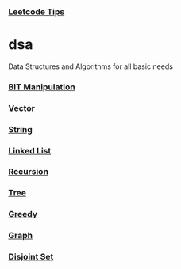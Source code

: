 
### [Leetcode Tips](https://github.com/Satwikan/dsa/blob/master/Leetcode-Tips.md)
# dsa
Data Structures and Algorithms for all basic needs
### [BIT Manipulation](https://github.com/Satwikan/dsa/tree/master/bit)
### [Vector](https://gist.github.com/Satwikan/fcc8f00f7f0bef5505604eb2493bc56f)
### [String](https://github.com/Satwikan/dsa/tree/master/string)
### [Linked List](https://github.com/Satwikan/dsa/tree/master/LinkedList)
### [Recursion](https://github.com/Satwikan/dsa/tree/master/recursion)
### [Tree](https://github.com/Satwikan/dsa/tree/master/Tree)
### [Greedy](https://github.com/Satwikan/dsa/tree/master/Greedy)
### [Graph](https://github.com/Satwikan/dsa/tree/master/graph)
### [Disjoint Set](https://github.com/Satwikan/dsa/tree/master/disjointSet)
